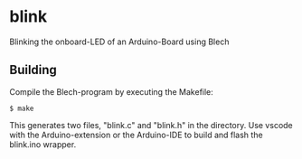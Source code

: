 # blink
Blinking the onboard-LED of an Arduino-Board using Blech

## Building
Compile the Blech-program by executing the Makefile:
```
$ make
```
This generates two files, "blink.c" and "blink.h" in the directory.
Use vscode with the Arduino-extension or the Arduino-IDE to build and flash the blink.ino wrapper.

